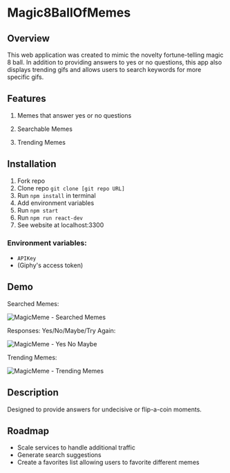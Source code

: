 # Magic8BallOfMemes

## Overview

This web application was created to mimic the novelty fortune-telling magic 8 ball. In addition to providing answers to yes or no questions, this app also displays trending gifs and allows users to search keywords for more specific gifs.


## Features

  1. Memes that answer yes or no questions



  2. Searchable Memes



  3. Trending Memes


## Installation

  1. Fork repo
  2. Clone repo ```git clone [git repo URL]```
  3. Run ```npm install``` in terminal
  4. Add environment variables
  5. Run ```npm start```
  6. Run ```npm run react-dev```
  7. See website at localhost:3300


### Environment variables: 

  - ```APIKey```
  - (Giphy's access token)


## Demo

Searched Memes:

![MagicMeme - Searched Memes](https://user-images.githubusercontent.com/69405223/115654608-52303180-a2e6-11eb-84f7-146c44909198.gif)



Responses: Yes/No/Maybe/Try Again:

![MagicMeme - Yes No Maybe](https://user-images.githubusercontent.com/69405223/115654569-3d539e00-a2e6-11eb-95b9-e4b06bfaac6e.gif)



Trending Memes:

![MagicMeme - Trending Memes](https://user-images.githubusercontent.com/69405223/115654626-5a886c80-a2e6-11eb-8b10-e8b1b2091289.gif)




## Description

Designed to provide answers for undecisive or flip-a-coin moments. 
 

## Roadmap

- Scale services to handle additional traffic
- Generate search suggestions
- Create a favorites list allowing users to favorite different memes
